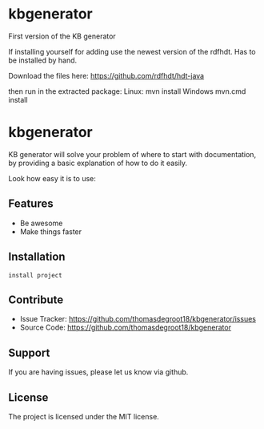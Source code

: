 # kbgenerator

First version of the KB generator


If installing yourself for adding use the newest version of the rdfhdt.
Has to be installed by hand.

Download the files here:
https://github.com/rdfhdt/hdt-java

then run in the extracted package:
Linux: mvn install
Windows mvn.cmd install


kbgenerator
========

KB generator will solve your problem of where to start with documentation,
by providing a basic explanation of how to do it easily.

Look how easy it is to use:


Features
--------

- Be awesome
- Make things faster

Installation
------------

```
install project
```

Contribute
----------

- Issue Tracker: https://github.com/thomasdegroot18/kbgenerator/issues
- Source Code: https://github.com/thomasdegroot18/kbgenerator

Support
-------

If you are having issues, please let us know via github.

License
-------

The project is licensed under the MIT license.
